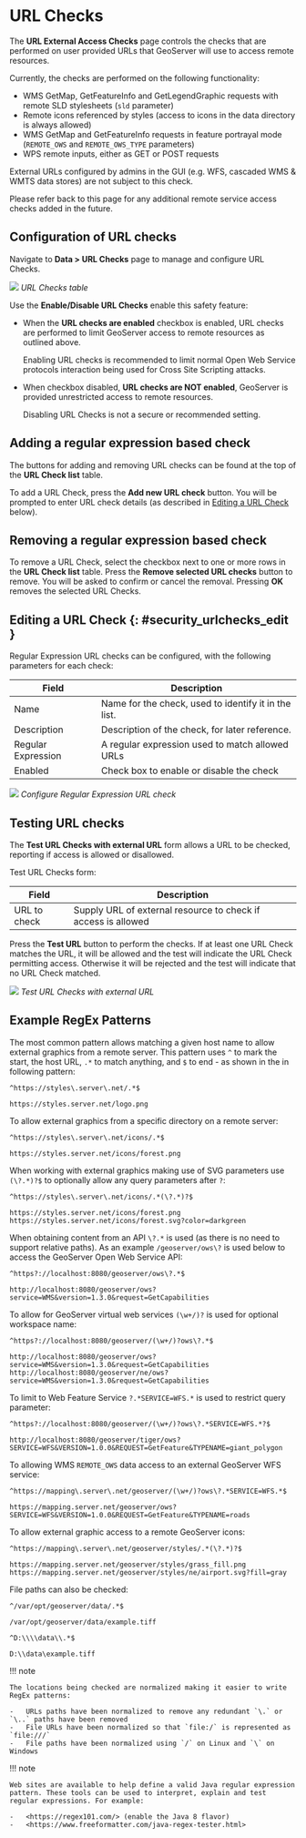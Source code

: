 # URL Checks

The **URL External Access Checks** page controls the checks that are performed on user provided URLs that GeoServer will use to access remote resources.

Currently, the checks are performed on the following functionality:

-   WMS GetMap, GetFeatureInfo and GetLegendGraphic requests with remote SLD stylesheets (`sld` parameter)
-   Remote icons referenced by styles (access to icons in the data directory is always allowed)
-   WMS GetMap and GetFeatureInfo requests in feature portrayal mode (`REMOTE_OWS` and `REMOTE_OWS_TYPE` parameters)
-   WPS remote inputs, either as GET or POST requests

External URLs configured by admins in the GUI (e.g. WFS, cascaded WMS & WMTS data stores) are not subject to this check.

Please refer back to this page for any additional remote service access checks added in the future.

## Configuration of URL checks

Navigate to **Data > URL Checks** page to manage and configure URL Checks.

![](images/urlchecks.png)
*URL Checks table*

Use the **Enable/Disable URL Checks** enable this safety feature:

-   When the **URL checks are enabled** checkbox is enabled, URL checks are performed to limit GeoServer access to remote resources as outlined above.

    Enabling URL checks is recommended to limit normal Open Web Service protocols interaction being used for Cross Site Scripting attacks.

-   When checkbox disabled, **URL checks are NOT enabled**, GeoServer is provided unrestricted access to remote resources.

    Disabling URL Checks is not a secure or recommended setting.

## Adding a regular expression based check

The buttons for adding and removing URL checks can be found at the top of the **URL Check list** table.

To add a URL Check, press the **Add new URL check** button. You will be prompted to enter URL check details (as described in [Editing a URL Check](urlchecks.md#security_urlchecks_edit) below).

## Removing a regular expression based check

To remove a URL Check, select the checkbox next to one or more rows in the **URL Check list** table. Press the **Remove selected URL checks** button to remove. You will be asked to confirm or cancel the removal. Pressing **OK** removes the selected URL Checks.

## Editing a URL Check {: #security_urlchecks_edit }

Regular Expression URL checks can be configured, with the following parameters for each check:

| Field              | Description                                          |
|--------------------|------------------------------------------------------|
| Name               | Name for the check, used to identify it in the list. |
| Description        | Description of the check, for later reference.       |
| Regular Expression | A regular expression used to match allowed URLs      |
| Enabled            | Check box to enable or disable the check             |

![](images/urlchecks-edit.png)
*Configure Regular Expression URL check*

## Testing URL checks

The **Test URL Checks with external URL** form allows a URL to be checked, reporting if access is allowed or disallowed.

Test URL Checks form:

| Field        | Description                                                   |
|--------------|---------------------------------------------------------------|
| URL to check | Supply URL of external resource to check if access is allowed |

Press the **Test URL** button to perform the checks. If at least one URL Check matches the URL, it will be allowed and the test will indicate the URL Check permitting access. Otherwise it will be rejected and the test will indicate that no URL Check matched.

![](images/urlchecks-test.png)
*Test URL Checks with external URL*

## Example RegEx Patterns

The most common pattern allows matching a given host name to allow external graphics from a remote server. This pattern uses `^` to mark the start, the host URL, `.*` to match anything, and `$` to end - as shown in the in following pattern:

`^https://styles\.server\.net/.*$`

    https://styles.server.net/logo.png

To allow external graphics from a specific directory on a remote server:

`^https://styles\.server\.net/icons/.*$`

    https://styles.server.net/icons/forest.png

When working with external graphics making use of SVG parameters use `(\?.*)?$` to optionally allow any query parameters after `?`:

`^https://styles\.server\.net/icons/.*(\?.*)?$`

    https://styles.server.net/icons/forest.png
    https://styles.server.net/icons/forest.svg?color=darkgreen

When obtaining content from an API `\?.*` is used (as there is no need to support relative paths). As an example `/geoserver/ows\?` is used below to access the GeoServer Open Web Service API:

`^https?://localhost:8080/geoserver/ows\?.*$`

    http://localhost:8080/geoserver/ows?service=WMS&version=1.3.0&request=GetCapabilities

To allow for GeoServer virtual web services `(\w+/)?` is used for optional workspace name:

`^https?://localhost:8080/geoserver/(\w+/)?ows\?.*$`

    http://localhost:8080/geoserver/ows?service=WMS&version=1.3.0&request=GetCapabilities
    http://localhost:8080/geoserver/ne/ows?service=WMS&version=1.3.0&request=GetCapabilities

To limit to Web Feature Service `?.*SERVICE=WFS.*` is used to restrict query parameter:

`^https?://localhost:8080/geoserver/(\w+/)?ows\?.*SERVICE=WFS.*?$`

    http://localhost:8080/geoserver/tiger/ows?SERVICE=WFS&VERSION=1.0.0&REQUEST=GetFeature&TYPENAME=giant_polygon

To allowing WMS `REMOTE_OWS` data access to an external GeoServer WFS service:

`^https://mapping\.server\.net/geoserver/(\w+/)?ows\?.*SERVICE=WFS.*$`

    https://mapping.server.net/geoserver/ows?SERVICE=WFS&VERSION=1.0.0&REQUEST=GetFeature&TYPENAME=roads

To allow external graphic access to a remote GeoServer icons:

`^https://mapping\.server\.net/geoserver/styles/.*(\?.*)?$`

    https://mapping.server.net/geoserver/styles/grass_fill.png
    https://mapping.server.net/geoserver/styles/ne/airport.svg?fill=gray

File paths can also be checked:

`^/var/opt/geoserver/data/.*$`

    /var/opt/geoserver/data/example.tiff

`^D:\\\\data\\.*$`

    D:\\data\example.tiff

!!! note

    The locations being checked are normalized making it easier to write RegEx patterns:
    
    -   URLs paths have been normalized to remove any redundant `\.` or `\..` paths have been removed
    -   File URLs have been normalized so that `file:/` is represented as `file:///`
    -   File paths have been normalized using `/` on Linux and `\` on Windows

!!! note

    Web sites are available to help define a valid Java regular expression pattern. These tools can be used to interpret, explain and test regular expressions. For example:
    
    -   <https://regex101.com/> (enable the Java 8 flavor)
    -   <https://www.freeformatter.com/java-regex-tester.html>
